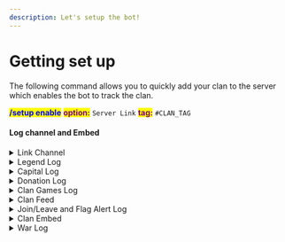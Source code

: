 ```yaml
---
description: Let's setup the bot!
---
```


# Getting set up

The following command allows you to quickly add your clan to the server which enables the bot to track the clan.

<mark style="color:blue;">**/setup enable**</mark> <mark style="color:purple;">**option:**</mark> `Server Link` <mark style="color:purple;">**tag:**</mark> `#CLAN_TAG` &#x20;

#### Log channel and Embed

<details>

<summary>Link Channel</summary>

Allows you to link a clan to a channel. (one clan per channel)

<mark style="color:blue;">**/setup enable**</mark> <mark style="color:purple;">**option:**</mark> Channel `Link` <mark style="color:purple;">**tag:**</mark> `#CLAN_TAG` &#x20;

* [x] This link enables you to run commands without entering or selecting a clan tag.
* [x] You can repeat the process to link the clan in multiple channels.&#x20;

</details>

<details>

<summary>Legend Log</summary>

Posts daily legend attack summary of the day.

<mark style="color:blue;">**/setup enable**</mark> <mark style="color:purple;">**option:**</mark> `Legend Log` <mark style="color:purple;">**tag:**</mark> `#CLAN_TAG` &#x20;

</details>

<details>

<summary>Capital Log</summary>

Posts Capital Raid and Contribution summary at the end of the Raid.

<mark style="color:blue;">**/setup enable**</mark> <mark style="color:purple;">**option:**</mark> `Capital Log` <mark style="color:purple;">**tag:**</mark> `#CLAN_TAG` &#x20;

</details>

<details>

<summary>Donation Log</summary>

Posts an update whenever someone donates or receives troops.

<mark style="color:blue;">**/setup enable**</mark> <mark style="color:purple;">**option:**</mark> `Donation Log` <mark style="color:purple;">**tag:**</mark> `#CLAN_TAG` &#x20;

* [x] Set the frequency of the donation (**Daily/Weekly/Monthly** or Continuous)

</details>

<details>

<summary>Clan Games Log</summary>

It posts a leaderboard at the Clan Games's beginning and then updates it throughout the week.&#x20;

<mark style="color:blue;">**/setup enable**</mark> <mark style="color:purple;">**option:**</mark> `Clan Games` <mark style="color:purple;">**tag:**</mark> `#CLAN_TAG` &#x20;

</details>

<details>

<summary>Clan Feed</summary>

Clan Feed is a feature that automatically posts in-game events in a channel.&#x20;

<mark style="color:blue;">**/setup enable**</mark> <mark style="color:purple;">**option:**</mark> `Clan Feed` <mark style="color:purple;">**tag:**</mark> `#CLAN_TAG` &#x20;

* [x] Town hall upgrade
* [x] War preference change
* [x] Player name change
* [x] Capital league change&#x20;
* [x] Clan War League change
* [x] Clan level up

</details>

<details>

<summary>Join/Leave and Flag Alert Log</summary>

Keeps a log of new members joining and leaving. Also, it notifies you when a flagged or banned player joins your clan.

<mark style="color:blue;">**/setup enable**</mark> <mark style="color:purple;">**option:**</mark> `Join/Leave Log` <mark style="color:purple;">**tag:**</mark> `#CLAN_TAG`  \
\
After executing the command, you'll be asked to select a role for the flag notification.&#x20;

</details>

<details>

<summary>Clan Embed</summary>

Clan embed is for showcasing your clans in a public channel.

<mark style="color:blue;">**/setup enable**</mark> <mark style="color:purple;">**option:**</mark> `Clan Embed` <mark style="color:purple;">**tag:**</mark> `#CLAN_TAG` &#x20;

</details>

<details>

<summary>War Log</summary>

Posts an Embed for each war and keeps updating it throughout the war and at the end it posts a list of missed attacks.

<mark style="color:blue;">**/setup enable**</mark> <mark style="color:purple;">**option:**</mark> `War Log` <mark style="color:purple;">**tag:**</mark> `#CLAN_TAG` &#x20;

</details>

